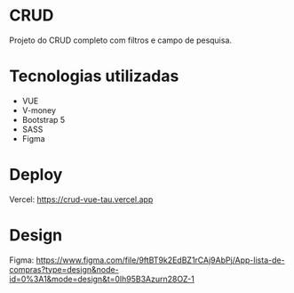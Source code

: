 # CRUD

Projeto do CRUD completo com filtros e campo de pesquisa.

# Tecnologias utilizadas

- VUE
- V-money
- Bootstrap 5
- SASS
- Figma

# Deploy

Vercel: https://crud-vue-tau.vercel.app

# Design

Figma: https://www.figma.com/file/9ftBT9k2EdBZ1rCAj9AbPj/App-lista-de-compras?type=design&node-id=0%3A1&mode=design&t=0lh95B3Azurn28OZ-1
